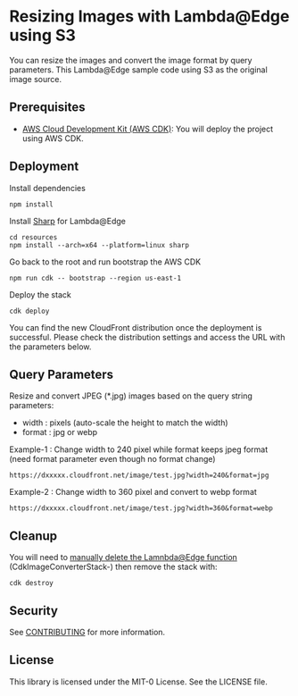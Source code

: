 # Resizing Images with Lambda@Edge using S3

You can resize the images and convert the image format by query parameters. This Lambda@Edge sample code using S3 as the original image source.

## Prerequisites
* [AWS Cloud Development Kit (AWS CDK)](https://docs.aws.amazon.com/cdk/v2/guide/getting_started.html): You will deploy the project using AWS CDK.

## Deployment

Install dependencies
```
npm install
```
Install [Sharp](https://sharp.pixelplumbing.com/) for Lambda@Edge
```
cd resources
npm install --arch=x64 --platform=linux sharp
```
Go back to the root and run bootstrap the AWS CDK
```
npm run cdk -- bootstrap --region us-east-1
```
Deploy the stack
```
cdk deploy
```
You can find the new CloudFront distribution once the deployment is successful. Please check the distribution settings and access the URL with the parameters below.

## Query Parameters
Resize and convert JPEG (*.jpg) images based on the query string parameters:
* width  : pixels (auto-scale the height to match the width)
* format : jpg or webp

Example-1 : Change width to 240 pixel while format keeps jpeg format (need format parameter even though no format change)

`https://dxxxxx.cloudfront.net/image/test.jpg?width=240&format=jpg`

Example-2 : Change width to 360 pixel and convert to webp format

`https://dxxxxx.cloudfront.net/image/test.jpg?width=360&format=webp`

## Cleanup
You will need to [manually delete the Lamnbda@Edge function](https://docs.aws.amazon.com/AmazonCloudFront/latest/DeveloperGuide/lambda-edge-delete-replicas.html) (CdkImageConverterStack-) then remove the stack with:
```
cdk destroy
```

## Security

See [CONTRIBUTING](CONTRIBUTING.md#security-issue-notifications) for more information.

## License

This library is licensed under the MIT-0 License. See the LICENSE file.